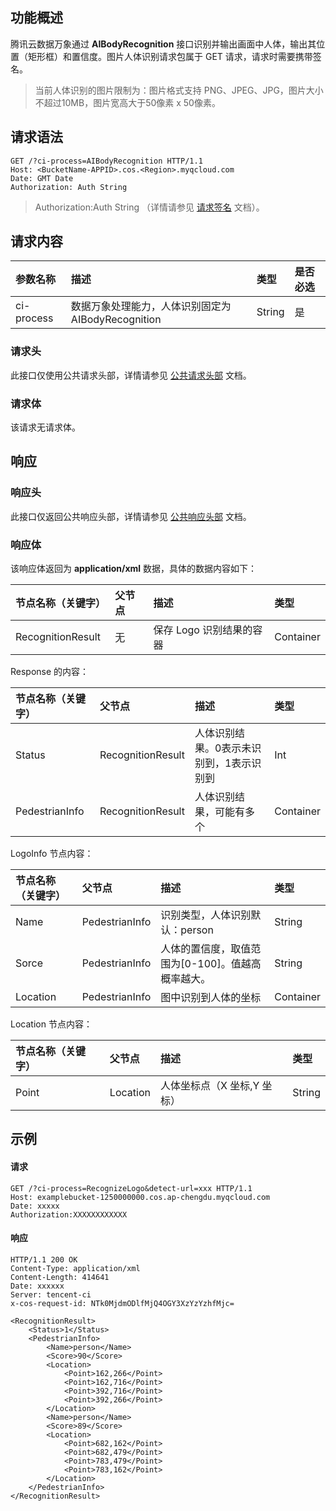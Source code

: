 ## 功能概述

腾讯云数据万象通过 **AIBodyRecognition** 接口识别并输出画面中人体，输出其位置（矩形框）和置信度。图片人体识别请求包属于 GET 请求，请求时需要携带签名。

> 当前人体识别的图片限制为：图片格式支持 PNG、JPEG、JPG，图片大小不超过10MB，图片宽高大于50像素 x 50像素。

## 请求语法

```shell
GET /?ci-process=AIBodyRecognition HTTP/1.1
Host: <BucketName-APPID>.cos.<Region>.myqcloud.com
Date: GMT Date
Authorization: Auth String
```

> Authorization:Auth String （详情请参见 [请求签名](https://cloud.tencent.com/document/product/436/7778) 文档）。

## 请求内容

| 参数名称   | 描述                                               | 类型   | 是否必选 |
| :--------- | :------------------------------------------------- | :----- | :------- |
| ci-process | 数据万象处理能力，人体识别固定为 AIBodyRecognition | String | 是       |

### 请求头

此接口仅使用公共请求头部，详情请参见 [公共请求头部](https://cloud.tencent.com/document/product/460/42865) 文档。

### 请求体

该请求无请求体。

## 响应

### 响应头

此接口仅返回公共响应头部，详情请参见 [公共响应头部](https://cloud.tencent.com/document/product/460/42866) 文档。

### 响应体

该响应体返回为 **application/xml** 数据，具体的数据内容如下：

| 节点名称（关键字） | 父节点 | 描述                     | 类型      |
| :----------------- | :----- | :----------------------- | :-------- |
| RecognitionResult  | 无     | 保存 Logo 识别结果的容器 | Container |

Response 的内容：

| 节点名称（关键字） | 父节点            | 描述                                     | 类型      |
| :----------------- | :---------------- | :--------------------------------------- | :-------- |
| Status             | RecognitionResult | 人体识别结果。0表示未识别到，1表示识别到 | Int       |
| PedestrianInfo     | RecognitionResult | 人体识别结果，可能有多个                 | Container |

LogoInfo 节点内容：

| 节点名称（关键字） | 父节点         | 描述                                              | 类型      |
| :----------------- | :------------- | :------------------------------------------------ | :-------- |
| Name               | PedestrianInfo | 识别类型，人体识别默认：person                    | String    |
| Sorce              | PedestrianInfo | 人体的置信度，取值范围为[0-100]。值越高概率越大。 | String    |
| Location           | PedestrianInfo | 图中识别到人体的坐标                              | Container |

Location 节点内容：

| 节点名称（关键字） | 父节点   | 描述                        | 类型   |
| :----------------- | :------- | :-------------------------- | :----- |
| Point              | Location | 人体坐标点（X 坐标,Y 坐标） | String |

## 示例

#### 请求

```shell
GET /?ci-process=RecognizeLogo&detect-url=xxx HTTP/1.1
Host: examplebucket-1250000000.cos.ap-chengdu.myqcloud.com
Date: xxxxx
Authorization:XXXXXXXXXXXX
```

#### 响应

```shell
HTTP/1.1 200 OK
Content-Type: application/xml
Content-Length: 414641
Date: xxxxxx
Server: tencent-ci
x-cos-request-id: NTk0MjdmODlfMjQ4OGY3XzYzYzhfMjc=

<RecognitionResult>
	<Status>1</Status>
	<PedestrianInfo>
		<Name>person</Name>
		<Score>90</Score>
		<Location>
			<Point>162,266</Point>
			<Point>162,716</Point>
			<Point>392,716</Point>
			<Point>392,266</Point>
		</Location>
		<Name>person</Name>
		<Score>89</Score>
		<Location>
			<Point>682,162</Point>
			<Point>682,479</Point>
			<Point>783,479</Point>
			<Point>783,162</Point>
		</Location>
	</PedestrianInfo>
</RecognitionResult>
```
